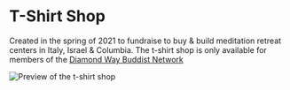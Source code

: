 # T-Shirt Shop

Created in the spring of 2021 to fundraise to buy & build meditation retreat centers in Italy, Israel & Columbia.
The t-shirt shop is only available for members of the [Diamond Way Buddist Network](http://dw-connect.org)

![Preview of the t-shirt shop](https://github.com/DanielRolfs/media/blob/main/t-shirt%20shop/readme.gif)
